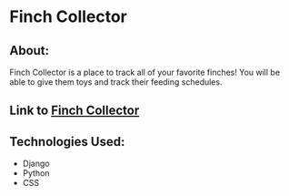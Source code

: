 # Finch Collector

## About:
Finch Collector is a place to track all of your favorite finches! You will be able to give them toys and track their feeding schedules.

## Link to [Finch Collector](https://maddie-finch-collector.herokuapp.com/)

## Technologies Used:
* Django
* Python
* CSS